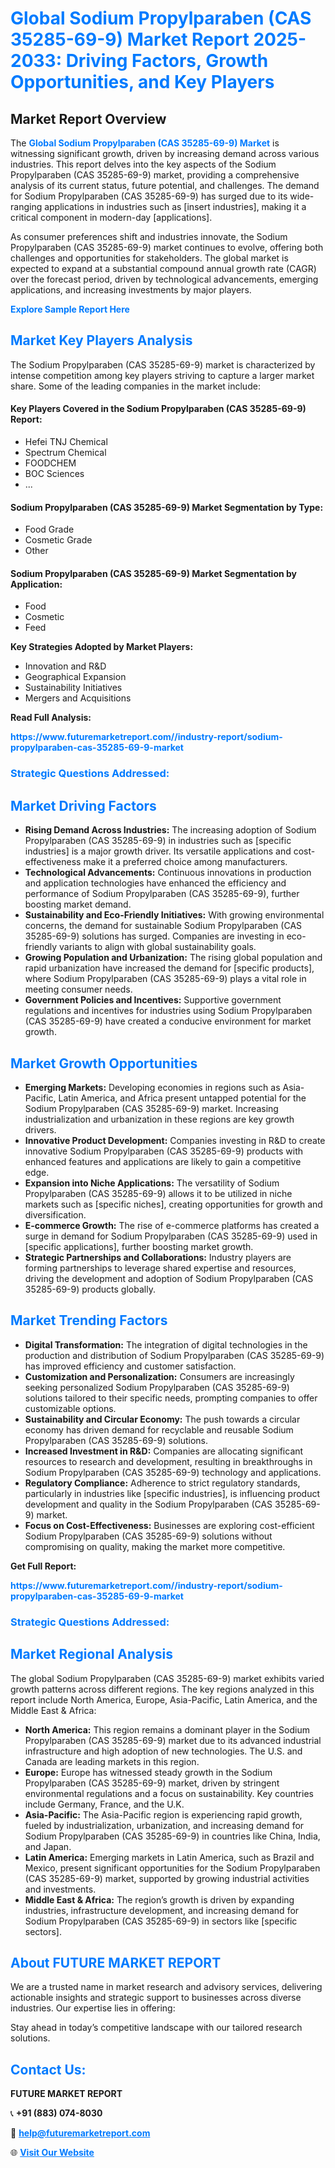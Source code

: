 <h1 style="color: #007BFF;">Global Sodium Propylparaben (CAS 35285-69-9) Market Report 2025-2033: Driving Factors, Growth Opportunities, and Key Players</h1>

<section id="overview">
<h2>Market Report Overview</h2>
<p>The <a href="https://www.futuremarketreport.com//industry-report/sodium-propylparaben-cas-35285-69-9-market" style="color: #007BFF; text-decoration: none;"><strong>Global Sodium Propylparaben (CAS 35285-69-9) Market</strong></a> is witnessing significant growth, driven by increasing demand across various industries. This report delves into the key aspects of the Sodium Propylparaben (CAS 35285-69-9) market, providing a comprehensive analysis of its current status, future potential, and challenges. The demand for Sodium Propylparaben (CAS 35285-69-9) has surged due to its wide-ranging applications in industries such as [insert industries], making it a critical component in modern-day [applications].</p>
<p>As consumer preferences shift and industries innovate, the Sodium Propylparaben (CAS 35285-69-9) market continues to evolve, offering both challenges and opportunities for stakeholders. The global market is expected to expand at a substantial compound annual growth rate (CAGR) over the forecast period, driven by technological advancements, emerging applications, and increasing investments by major players.</p>
</section>

<section id="overview">
<p><a href="https://www.futuremarketreport.com//request-sample/reportId=91202" style="color: #007BFF; text-decoration: none;"><strong>Explore Sample Report Here</strong></a></p>
</section>

<section id="key-players">
<h2 style="color: #007BFF;">Market Key Players Analysis</h2>
<p>The Sodium Propylparaben (CAS 35285-69-9) market is characterized by intense competition among key players striving to capture a larger market share. Some of the leading companies in the market include:</p>
<h4>Key Players Covered in the Sodium Propylparaben (CAS 35285-69-9) Report:</h4>
<ul><li>Hefei TNJ Chemical</li><li>Spectrum Chemical</li><li>FOODCHEM</li><li>BOC Sciences</li><li>...</li></ul>
<h4>Sodium Propylparaben (CAS 35285-69-9) Market Segmentation by Type:</h4>
<ul><li>Food Grade</li><li>Cosmetic Grade</li><li>Other</li></ul>

<h4>Sodium Propylparaben (CAS 35285-69-9) Market Segmentation by Application:</h4>
<ul><li>Food</li><li>Cosmetic</li><li>Feed</li></ul>
<p><strong>Key Strategies Adopted by Market Players:</strong></p>
<ul>
<li>Innovation and R&D</li>
<li>Geographical Expansion</li>
<li>Sustainability Initiatives</li>
<li>Mergers and Acquisitions</li>
</ul>
</section>

<section>
<p><strong>Read Full Analysis: </strong></p><a href="https://www.futuremarketreport.com//industry-report/sodium-propylparaben-cas-35285-69-9-market" style="color: #007BFF; text-decoration: none;"><strong>https://www.futuremarketreport.com//industry-report/sodium-propylparaben-cas-35285-69-9-market</strong></a>
<h3 style="color: #007BFF;">Strategic Questions Addressed:</h3>
</section>

<section id="driving-factors">
<h2 style="color: #007BFF;">Market Driving Factors</h2>
<ul>
<li><strong>Rising Demand Across Industries:</strong> The increasing adoption of Sodium Propylparaben (CAS 35285-69-9) in industries such as [specific industries] is a major growth driver. Its versatile applications and cost-effectiveness make it a preferred choice among manufacturers.</li>
<li><strong>Technological Advancements:</strong> Continuous innovations in production and application technologies have enhanced the efficiency and performance of Sodium Propylparaben (CAS 35285-69-9), further boosting market demand.</li>
<li><strong>Sustainability and Eco-Friendly Initiatives:</strong> With growing environmental concerns, the demand for sustainable Sodium Propylparaben (CAS 35285-69-9) solutions has surged. Companies are investing in eco-friendly variants to align with global sustainability goals.</li>
<li><strong>Growing Population and Urbanization:</strong> The rising global population and rapid urbanization have increased the demand for [specific products], where Sodium Propylparaben (CAS 35285-69-9) plays a vital role in meeting consumer needs.</li>
<li><strong>Government Policies and Incentives:</strong> Supportive government regulations and incentives for industries using Sodium Propylparaben (CAS 35285-69-9) have created a conducive environment for market growth.</li>
</ul>
</section>

<section id="growth-opportunities">
<h2 style="color: #007BFF;">Market Growth Opportunities</h2>
<ul>
<li><strong>Emerging Markets:</strong> Developing economies in regions such as Asia-Pacific, Latin America, and Africa present untapped potential for the Sodium Propylparaben (CAS 35285-69-9) market. Increasing industrialization and urbanization in these regions are key growth drivers.</li>
<li><strong>Innovative Product Development:</strong> Companies investing in R&D to create innovative Sodium Propylparaben (CAS 35285-69-9) products with enhanced features and applications are likely to gain a competitive edge.</li>
<li><strong>Expansion into Niche Applications:</strong> The versatility of Sodium Propylparaben (CAS 35285-69-9) allows it to be utilized in niche markets such as [specific niches], creating opportunities for growth and diversification.</li>
<li><strong>E-commerce Growth:</strong> The rise of e-commerce platforms has created a surge in demand for Sodium Propylparaben (CAS 35285-69-9) used in [specific applications], further boosting market growth.</li>
<li><strong>Strategic Partnerships and Collaborations:</strong> Industry players are forming partnerships to leverage shared expertise and resources, driving the development and adoption of Sodium Propylparaben (CAS 35285-69-9) products globally.</li>
</ul>
</section>

<section id="trending-factors">
<h2 style="color: #007BFF;">Market Trending Factors</h2>
<ul>
<li><strong>Digital Transformation:</strong> The integration of digital technologies in the production and distribution of Sodium Propylparaben (CAS 35285-69-9) has improved efficiency and customer satisfaction.</li>
<li><strong>Customization and Personalization:</strong> Consumers are increasingly seeking personalized Sodium Propylparaben (CAS 35285-69-9) solutions tailored to their specific needs, prompting companies to offer customizable options.</li>
<li><strong>Sustainability and Circular Economy:</strong> The push towards a circular economy has driven demand for recyclable and reusable Sodium Propylparaben (CAS 35285-69-9) solutions.</li>
<li><strong>Increased Investment in R&D:</strong> Companies are allocating significant resources to research and development, resulting in breakthroughs in Sodium Propylparaben (CAS 35285-69-9) technology and applications.</li>
<li><strong>Regulatory Compliance:</strong> Adherence to strict regulatory standards, particularly in industries like [specific industries], is influencing product development and quality in the Sodium Propylparaben (CAS 35285-69-9) market.</li>
<li><strong>Focus on Cost-Effectiveness:</strong> Businesses are exploring cost-efficient Sodium Propylparaben (CAS 35285-69-9) solutions without compromising on quality, making the market more competitive.</li>
</ul>
</section>

<section>
<p><strong>Get Full Report: </strong></p><a href="https://www.futuremarketreport.com//industry-report/sodium-propylparaben-cas-35285-69-9-market" style="color: #007BFF; text-decoration: none;"><strong>https://www.futuremarketreport.com//industry-report/sodium-propylparaben-cas-35285-69-9-market</strong></a>
<h3 style="color: #007BFF;">Strategic Questions Addressed:</h3>
</section>


<section id="regional-analysis">
<h2 style="color: #007BFF;">Market Regional Analysis</h2>
<p>The global Sodium Propylparaben (CAS 35285-69-9) market exhibits varied growth patterns across different regions. The key regions analyzed in this report include North America, Europe, Asia-Pacific, Latin America, and the Middle East & Africa:</p>
<ul>
<li><strong>North America:</strong> This region remains a dominant player in the Sodium Propylparaben (CAS 35285-69-9) market due to its advanced industrial infrastructure and high adoption of new technologies. The U.S. and Canada are leading markets in this region.</li>
<li><strong>Europe:</strong> Europe has witnessed steady growth in the Sodium Propylparaben (CAS 35285-69-9) market, driven by stringent environmental regulations and a focus on sustainability. Key countries include Germany, France, and the U.K.</li>
<li><strong>Asia-Pacific:</strong> The Asia-Pacific region is experiencing rapid growth, fueled by industrialization, urbanization, and increasing demand for Sodium Propylparaben (CAS 35285-69-9) in countries like China, India, and Japan.</li>
<li><strong>Latin America:</strong> Emerging markets in Latin America, such as Brazil and Mexico, present significant opportunities for the Sodium Propylparaben (CAS 35285-69-9) market, supported by growing industrial activities and investments.</li>
<li><strong>Middle East & Africa:</strong> The region’s growth is driven by expanding industries, infrastructure development, and increasing demand for Sodium Propylparaben (CAS 35285-69-9) in sectors like [specific sectors].</li>
</ul>
</section>

<footer>
<h2 style="color: #007BFF;">About FUTURE MARKET REPORT</h2>
<p>We are a trusted name in market research and advisory services, delivering actionable insights and strategic support to businesses across diverse industries. Our expertise lies in offering:</p>

<p>Stay ahead in today’s competitive landscape with our tailored research solutions.</p>

<h2 style="color: #007BFF;">Contact Us:</h2>
<p><strong>FUTURE MARKET REPORT</strong></p>
<p>📞 <strong>+91 (883) 074-8030</strong></p>
<p>📧 <strong><a href="mailto:help@futuremarketreport.com" style="color: #007BFF;">help@futuremarketreport.com</a></strong></p>
<p>🌐 <strong><a href="https://www.futuremarketreport.com/" style="color: #007BFF;">Visit Our Website</a></strong></p>
</footer>